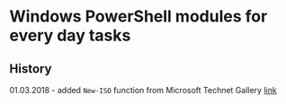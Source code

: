 # Windows PowerShell modules for every day tasks

## History
01.03.2018 - added `New-ISO` function from Microsoft Technet Gallery [link](https://gallery.technet.microsoft.com/scriptcenter/New-ISOFile-function-a8deeffd)